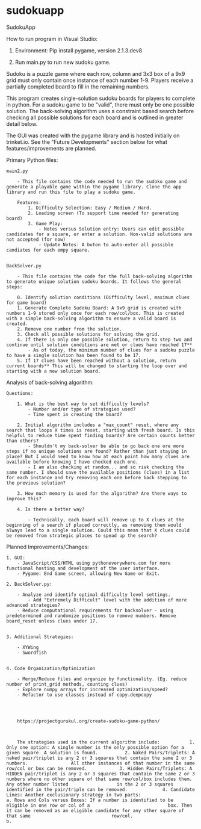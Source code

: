 # sudokuapp
SudokuApp



How to run program in Visual Studio: 

1. Environment: 
    Pip install pygame, version 2.1.3.dev8

2. Run main.py to run new sudoku game.





Sudoku is a puzzle game where each row, column and 3x3 box of a 9x9 grid must only contain once instance of each number 1-9. Players receive a partially completed board to fill in the remaining numbers. 


This program creates single-solution sudoku boards for players to complete in python. For a sudoku game to be "valid", there must only be one possible solution. The back-solving algorithm uses a constraint based search before checking all possible solutions for each board and is outlined in greater detail below.

The GUI was created with the pygame library and is hosted initially on trinket.io. See the "Future Developments" section below for what features/improvements are planned. 



Primary Python files: 

    main2.py 

        - This file contains the code needed to run the sudoku game and generate a playable game within the pygame library. Clone the app library and run this file to play a sudoku game. 

        Features:
            1. Difficulty Selection: Easy / Medium / Hard. 
            2. Loading screen (To support time needed for generating board)
            3. Game Play: 
                - Notes versus Solution entry: Users can edit possible candidates for a square, or enter a solution. Non-valid solutions are not accepted (for now)
                - Update Notes: A buton to auto-enter all possible candiates for each empy square. 


    BackSolver.py

        - This file contains the code for the full back-solving algorithm to generate unique solution sudoku boards. It follows the general steps: 

        0. Identify solution conditions (Difficulty level, maximum clues for game board)
        1. Generate Complete Sudoku Board: A 9x9 grid is created with numbers 1-9 stored only once for each row/col/box. This is created with a simple back-solving algorithm to ensure a valid board is created.
        2. Remove one number from the solution.
        3. Check all possible solutions for solving the grid. 
        4. If there is only one possible solution, return to step two and continue until solution conditions are met or clues have reached 17**
            - As of today, the minimum number of clues for a sudoku puzzle to have a single solution has been found to be 17. 
        5. If 17 clues have been reached without a solution, return current boards** This will be changed to starting the loop over and starting with a new solution board.


Analysis of back-solving algorithm: 

    Questions: 

        1. What is the best way to set difficulty levels? 
            - Number and/or type of strategies used? 
            - Time spent in creating the board? 
        
        2. Initial algorithm includes a "max_count" reset, where any search that loops X times is reset, starting with fresh board. Is this helpful to reduce time spent finding boards? Are certain counts better than others? 
            - Shouldn't my back-solver be able to go back one ore more steps if no unique solutions are found? Rather than just staying in place? But I would need to know how at each point how many clues are available before knowing I have checked each one. 
            - I am also checking at random... and so risk checking the same number. I should save the available positions (clues) in a list for each instance and try removing each one before back stepping to the previous solution? 

        3. How much memory is used for the algorithm? Are there ways to improve this?

        4. Is there a better way? 

            - Technically, each board will remove up to X clues at the beginning of a search if placed correctly, as removing them would always lead to a single solution. Could this mean that X clues could be removed from strategic places to spead up the search? 



Planned Improvements/Changes: 

    1. GUI: 
        - JavaScript/CSS/HTML using pythoneverywhere.com for more functional hosting and development of the user interface. 
        - Pygame: End Game screen, allowing New Game or Exit. 

    2. BackSolver.py: 

        - Analyze and identify optimal difficulty level settings. 
            - Add "Extremely Difficult" level with the addition of more advanced strategies?
        - Reduce computational requirements for backsolver - using predetermined and randomize positions to remove numbers. Remove board_reset unless clues under 17. 


    3. Additional Strategies: 

        - XYWing 
        - Swordfish


    4. Code Organization/Optimization 

        - Merge/Reduce files and organize by functionality. (Eg. reduce number of print_grid methods, counting clues)
        - Explore numpy arrays for increased optimization/speed? 
        - Refactor to use classes instead of copy.deepcopy
    



        https://projectgurukul.org/create-sudoku-game-python/



        The strategies used in the current algorithm include:           1. Only one option: A single number is the only possible option for a given square. A solution is found.          2. Naked Pairs/Triplets: A naked pair/triplet is any 2 or 3 squares that contain the same 2 or 3 numbers.                All other instances of that number in the same row/col or box can be removed.            3. Hidden Pairs/Triplets: A HIDDEN pair/triplet is any 2 or 3 squares that contain the same 2 or 3                 numbers where no other square of that same row/col/box includes them. Any other number listed                  in the 2 or 3 squares identified in the pair/triple can be removed.             4. Candidate Lines: Another exclusionary strategy in two parts:                         a. Rows and Cols versus Boxes: If a number is identified to be eligible in one row or col of a                             box. Then it can be removed as an eligible candidate for any other square of that same                              row/col.                         b.  